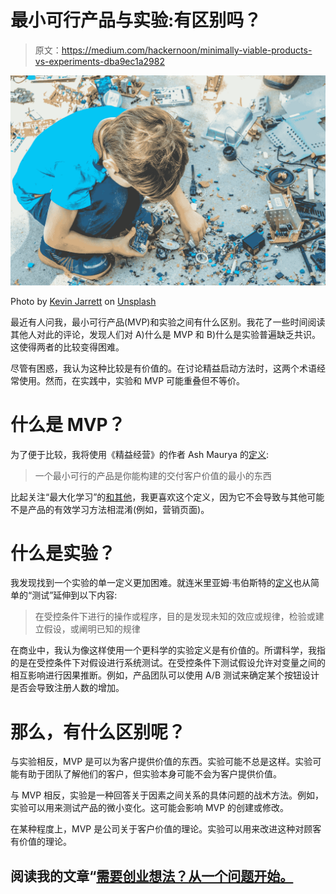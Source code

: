 # 最小可行产品与实验:有区别吗？

> 原文：<https://medium.com/hackernoon/minimally-viable-products-vs-experiments-dba9ec1a2982>

![](img/6cdc5a5a861ca33d5624aa251bb37aba.png)

Photo by [Kevin Jarrett](https://unsplash.com/photos/t3d22GqvUqs?utm_source=unsplash&utm_medium=referral&utm_content=creditCopyText) on [Unsplash](https://unsplash.com/search/photos/build?utm_source=unsplash&utm_medium=referral&utm_content=creditCopyText)

最近有人问我，最小可行产品(MVP)和实验之间有什么区别。我花了一些时间阅读其他人对此的评论，发现人们对 A)什么是 MVP 和 B)什么是实验普遍缺乏共识。这使得两者的比较变得困难。

尽管有困惑，我认为这种比较是有价值的。在讨论精益启动方法时，这两个术语经常使用。然而，在实践中，实验和 MVP 可能重叠但不等价。

# 什么是 MVP？

为了便于比较，我将使用《精益经营》的作者 Ash Maurya 的[定义](https://blog.leanstack.com/minimum-viable-product-mvp-7e280b0b9418):

> 一个最小可行的产品是你能构建的交付客户价值的最小的东西

比起关注“最大化学习”的[和其他](http://www.startuplessonslearned.com/2009/08/minimum-viable-product-guide.html)，我更喜欢这个定义，因为它不会导致与其他可能不是产品的有效学习方法相混淆(例如，营销页面)。

# 什么是实验？

我发现找到一个实验的单一定义更加困难。就连米里亚姆·韦伯斯特的[定义](https://www.merriam-webster.com/dictionary/experiment)也从简单的“测试”延伸到以下内容:

> 在受控条件下进行的操作或程序，目的是发现未知的效应或规律，检验或建立假设，或阐明已知的规律

在商业中，我认为像这样使用一个更科学的实验定义是有价值的。所谓科学，我指的是在受控条件下对假设进行系统测试。在受控条件下测试假设允许对变量之间的相互影响进行因果推断。例如，产品团队可以使用 A/B 测试来确定某个按钮设计是否会导致注册人数的增加。

# 那么，有什么区别呢？

与实验相反，MVP 是可以为客户提供价值的东西。实验可能不总是这样。实验可能有助于团队了解他们的客户，但实验本身可能不会为客户提供价值。

与 MVP 相反，实验是一种回答关于因素之间关系的具体问题的战术方法。例如，实验可以用来测试产品的微小变化。这可能会影响 MVP 的创建或修改。

在某种程度上，MVP 是公司关于客户价值的理论。实验可以用来改进这种对顾客有价值的理论。

## 阅读我的文章“[需要创业想法？从一个问题开始。](https://hackernoon.com/need-a-startup-idea-start-with-a-problem-2bd74f2e108c)